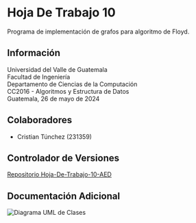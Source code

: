 # Hoja De Trabajo 10

Programa de implementación de grafos para algoritmo de Floyd.

## Información

Universidad del Valle de Guatemala  
Facultad de Ingeniería  
Departamento de Ciencias de la Computación  
CC2016 - Algoritmos y Estructura de Datos  
Guatemala, 26 de mayo de 2024

## Colaboradores

- Cristian Túnchez (231359)

## Controlador de Versiones

[Repositorio Hoja-De-Trabajo-10-AED](https://github.com/Tunchxz/Hoja-de-Trabajo-10-AED.git "Enlace a GitHub")

## Documentación Adicional

![Diagrama UML de Clases](https://ibb.co/HzjkxMy)
